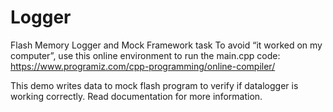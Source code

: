 # Logger
Flash Memory Logger and Mock Framework task
To avoid “it worked on my computer”, use this online environment to run the main.cpp code:
https://www.programiz.com/cpp-programming/online-compiler/

This demo writes data to mock flash program to verify if datalogger is working correctly. Read documentation for more information.

